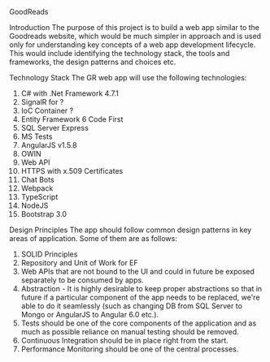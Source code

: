﻿GoodReads

Introduction
The purpose of this project is to build a web app similar to the Goodreads website, which would be much simpler in approach and is used only for understanding key concepts of a web app development lifecycle. This would include identifying the technology stack, the tools and frameworks, the design patterns and choices etc. 

Technology Stack
The GR web app will use the following technologies:
1. C# with .Net Framework 4.7.1
2. SignalR for ?
3. IoC Container ?
4. Entity Framework 6 Code First
5. SQL Server Express
6. MS Tests
7. AngularJS v1.5.8
8. OWIN
9. Web API
10. HTTPS with x.509 Certificates
11. Chat Bots
12. Webpack
13. TypeScript
14. NodeJS
15. Bootstrap 3.0

Design Principles
The app should follow common design patterns in key areas of application. Some of them are as follows:
1. SOLID Principles
2. Repository and Unit of Work for EF
3. Web APIs that are not bound to the UI and could in future be exposed separately to be consumed by apps.
4. Abstraction - It is highly desirable to keep proper abstractions so that in future if a particular component of the app needs to be replaced, we're able to do it seamlessly (such as changing DB from SQL Server to Mongo or AngularJS to Angular 6.0 etc.).
5. Tests should be one of the core components of the application and as much as possible reliance on manual testing should be removed.
6. Continuous Integration should be in place right from the start.
7. Performance Monitoring should be one of the central processes.

